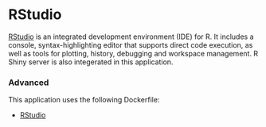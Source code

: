 # RStudio

[RStudio](https://www.rstudio.com/products/RStudio/) is an integrated development environment (IDE) for R. It includes a console, syntax-highlighting editor that supports direct code execution, as well as tools for plotting, history, debugging and workspace management. R Shiny server is also integerated in this application.


### Advanced
This application uses the following Dockerfile:

- [RStudio](https://github.com/UNINETT/helm-charts-dockerfiles/tree/7fb982a/rstudio/server/Dockerfile)
